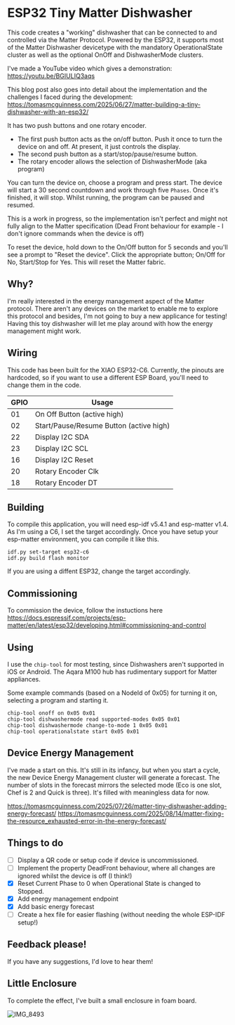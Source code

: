# ESP32 Tiny Matter Dishwasher

This code creates a "working" dishwasher that can be connected to and controlled via the Matter Protocol. Powered by the ESP32, it supports most of the Matter Dishwasher devicetype with the mandatory OperationalState cluster as well as the optional OnOff and DishwasherMode clusters.

I've made a YouTube video which gives a demonstration: 
https://youtu.be/BGIULIQ3aqs

This blog post also goes into detail about the implementation and the challenges I faced during the development:
https://tomasmcguinness.com/2025/06/27/matter-building-a-tiny-dishwasher-with-an-esp32/

It has two push buttons and one rotary encoder.

* The first push button acts as the on/off button. Push it once to turn the device on and off. At present, it just controls the display.
* The second push button as a start/stop/pause/resume button.
* The rotary encoder allows the selection of DishwasherMode (aka program)

You can turn the device on, choose a program and press start. The device will start a 30 second countdown and work through five `Phases`. Once it's finished, it will stop. Whilst running, the program can be paused and resumed.

This is a work in progress, so the implementation isn't perfect and might not fully align to the Matter specification (Dead Front behaviour for example - I don't ignore commands when the device is off)

To reset the device, hold down to the On/Off button for 5 seconds and you'll see a prompt to "Reset the device". Click the appropriate button; On/Off for No, Start/Stop for Yes. This will reset the Matter fabric.

## Why?

I'm really interested in the energy management aspect of the Matter protocol. There aren't any devices on the market to enable me to explore this protocol and besides, I'm not going to buy a new applicance for testing! Having this toy dishwasher will let me play around with how the energy management might work.

## Wiring

This code has been built for the XIAO ESP32-C6. Currently, the pinouts are hardcoded, so if you want to use a different ESP Board, you'll need to change them in the code.

| GPIO     | Usage   |
| -------- | ------- |
| 01 | On Off Button (active high) |
| 02 | Start/Pause/Resume Button (active high) |
| 22 | Display I2C SDA |
| 23 | Display I2C SCL |
| 16 | Display I2C Reset |
| 20 | Rotary Encoder Clk |
| 18 | Rotary Encoder DT |

## Building

To compile this application, you will need esp-idf v5.4.1 and esp-matter v1.4. As I'm using a C6, I set the target accordingly. Once you have setup your esp-matter environment, you can compile it like this.

```
idf.py set-target esp32-c6
idf.py build flash monitor
```

If you are using a diffent ESP32, change the target accordingly.

## Commissioning

To commission the device, follow the instuctions here https://docs.espressif.com/projects/esp-matter/en/latest/esp32/developing.html#commissioning-and-control

## Using

I use the `chip-tool` for most testing, since Dishwashers aren't supported in iOS or Android. The Aqara M100 hub has rudimentary support for Matter appliances.

Some example commands (based on a NodeId of 0x05) for turning it on, selecting a program and starting it.

```
chip-tool onoff on 0x05 0x01
chip-tool dishwashermode read supported-modes 0x05 0x01
chip-tool dishwashermode change-to-mode 1 0x05 0x01
chip-tool operationalstate start 0x05 0x01
```

## Device Energy Management

I've made a start on this. It's still in its infancy, but when you start a cycle, the new Device Energy Management cluster will generate a forecast. The number of slots
in the forecast mirrors the selected mode (Eco is one slot, Chef is 2 and Quick is three). It's filled with meaningless data for now. 

https://tomasmcguinness.com/2025/07/26/matter-tiny-dishwasher-adding-energy-forecast/
https://tomasmcguinness.com/2025/08/14/matter-fixing-the-resource_exhausted-error-in-the-energy-forecast/

## Things to do

- [ ] Display a QR code or setup code if device is uncommissioned.
- [ ] Implement the property DeadFront behaviour, where all changes are ignored whilst the device is off (I think!)
- [x] Reset Current Phase to 0 when Operational State is changed to Stopped.
- [x] Add energy management endpoint
- [x] Add basic energy forecast
- [ ] Create a hex file for easier flashing (without needing the whole ESP-IDF setup!)

## Feedback please!

If you have any suggestions, I'd love to hear them!

## Little Enclosure

To complete the effect, I've built a small enclosure in foam board.

![IMG_8493](https://github.com/user-attachments/assets/be44feea-0bbc-4ee8-a25a-3436a507302f)
